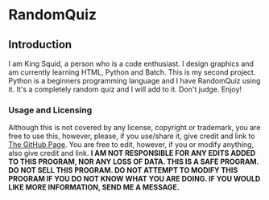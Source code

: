 # RandomQuiz

## Introduction

I am King Squid, a person who is a code enthusiast. I design graphics and am currently learning HTML, Python and Batch. This is my second project. Python is a beginners programming language and I have RandomQuiz using it. It's a completely random quiz and I will add to it. Don't judge. Enjoy!

### Usage and Licensing
	
Although this is not covered by any license, copyright or trademark, you are free to use this, however, please, if you use/share it, give credit and link to [The GitHub Page](https://king-squid.github.io/RandomQuiz/). You are free to edit, however, if you or modify anything, also give credit and link. <b> I AM NOT RESPONSIBLE FOR ANY EDITS ADDED TO THIS PROGRAM, NOR ANY LOSS OF DATA. THIS IS A SAFE PROGRAM. DO NOT SELL THIS PROGRAM. DO NOT ATTEMPT TO MODIFY THIS PROGRAM IF YOU DO NOT KNOW WHAT YOU ARE DOING. IF YOU WOULD LIKE MORE INFORMATION, SEND ME A MESSAGE. </b>
